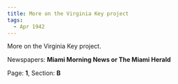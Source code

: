 ```yaml
---  
title: More on the Virginia Key project  
tags:  
  - Apr 1942  
---  
```

  
More on the Virginia Key project.  
  
Newspapers: **Miami Morning News or The Miami Herald**  
  
Page: **1**, Section: **B** 
